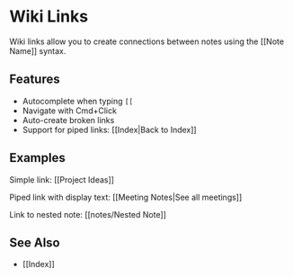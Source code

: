 # Wiki Links

Wiki links allow you to create connections between notes using the [[Note Name]] syntax.

## Features

- Autocomplete when typing `[[`
- Navigate with Cmd+Click
- Auto-create broken links
- Support for piped links: [[Index|Back to Index]]

## Examples

Simple link: [[Project Ideas]]

Piped link with display text: [[Meeting Notes|See all meetings]]

Link to nested note: [[notes/Nested Note]]

## See Also

- [[Index]]
